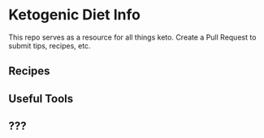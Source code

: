 # Ketogenic Diet Info

This repo serves as a resource for all things keto. Create a Pull Request to submit tips, recipes, etc.

## Recipes

## Useful Tools

## ???